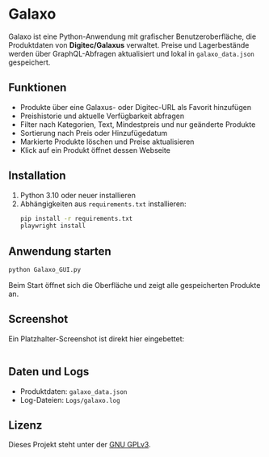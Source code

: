 # Galaxo

Galaxo ist eine Python-Anwendung mit grafischer Benutzeroberfläche, die Produktdaten von **Digitec/Galaxus** verwaltet. Preise und Lagerbestände werden über GraphQL-Abfragen aktualisiert und lokal in `galaxo_data.json` gespeichert.

## Funktionen

- Produkte über eine Galaxus- oder Digitec-URL als Favorit hinzufügen
- Preishistorie und aktuelle Verfügbarkeit abfragen
- Filter nach Kategorien, Text, Mindestpreis und nur geänderte Produkte
- Sortierung nach Preis oder Hinzufügedatum
- Markierte Produkte löschen und Preise aktualisieren
- Klick auf ein Produkt öffnet dessen Webseite

## Installation

1. Python 3.10 oder neuer installieren
2. Abhängigkeiten aus `requirements.txt` installieren:
   ```bash
   pip install -r requirements.txt
   playwright install
   ```

## Anwendung starten

```bash
python Galaxo_GUI.py
```

Beim Start öffnet sich die Oberfläche und zeigt alle gespeicherten Produkte an.

## Screenshot

Ein Platzhalter-Screenshot ist direkt hier eingebettet:

![Galaxo Screenshot](data:image/png;base64,iVBORw0KGgoAAAANSUhEUgAAAAEAAAABCAQAAAC1HAwCAAAAC0lEQVR42mP8/5+hHgAFgwJ/lmKo2QAAAABJRU5ErkJggg==)

## Daten und Logs

- Produktdaten: `galaxo_data.json`
- Log-Dateien: `Logs/galaxo.log`

## Lizenz

Dieses Projekt steht unter der [GNU GPLv3](LICENSE).
